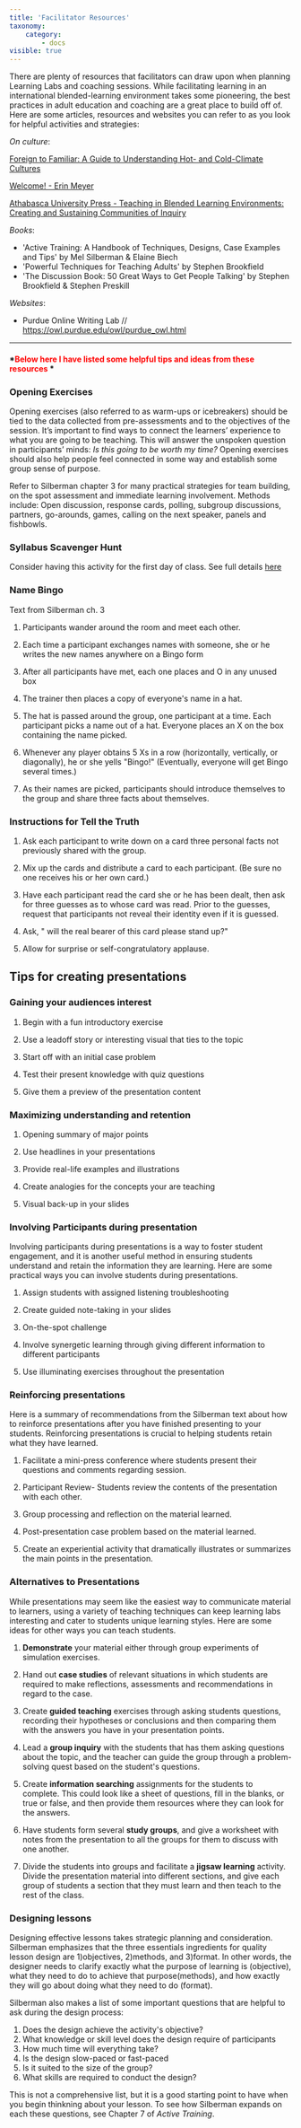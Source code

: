 ```yaml
---
title: 'Facilitator Resources'
taxonomy:
    category:
        - docs
visible: true
---
```


There are plenty of resources that facilitators can draw upon when planning Learning Labs and coaching sessions. While facilitating learning in an international blended-learning environment takes some pioneering, the best practices in adult education and coaching are a great place to build off of. Here are some articles, resources and websites you can refer to as you look for helpful activities and strategies:

*On culture*:

<a class="embedly-card" data-card-controls="0" href="https://www.cmf.org.uk/resources/publications/content/?context=article&id=26728">Foreign to Familiar: A Guide to Understanding Hot- and Cold-Climate Cultures</a>
<script async src="//cdn.embedly.com/widgets/platform.js" charset="UTF-8"></script>

<a class="embedly-card" data-card-controls="0" href="https://www.erinmeyer.com/">Welcome! - Erin Meyer</a>
<script async src="//cdn.embedly.com/widgets/platform.js" charset="UTF-8"></script>

<a class="embedly-card" data-card-controls="0" href="http://www.aupress.ca/index.php/books/120229">Athabasca University Press - Teaching in Blended Learning Environments: Creating and Sustaining Communities of Inquiry</a>
<script async src="//cdn.embedly.com/widgets/platform.js" charset="UTF-8"></script>


*Books*:
  - 'Active Training: A Handbook of Techniques, Designs, Case Examples and Tips' by Mel Silberman & Elaine Biech
  - 'Powerful Techniques for Teaching Adults' by Stephen Brookfield
  - 'The Discussion Book: 50 Great Ways to Get People Talking' by Stephen Brookfield & Stephen Preskill

*Websites*:
  - Purdue Online Writing Lab // https://owl.purdue.edu/owl/purdue_owl.html


______________________________________________

#### *<span style="color:red">Below here I have listed some helpful tips and ideas from these resources</span> *

### Opening Exercises

Opening exercises (also referred to as warm-ups or icebreakers) should be tied to the data collected from pre-assessments and to the objectives of the session. It’s important to find ways to connect the learners’ experience to what you are going to be teaching. This will answer the unspoken question in participants’ minds: *Is this going to be worth my time?* Opening exercises should also help people feel connected in some way and establish some group sense of purpose.

Refer to Silberman chapter 3 for many practical strategies for team building, on the spot assessment and immediate learning involvement. Methods include: Open discussion, response cards, polling, subgroup discussions, partners, go-arounds, games, calling on the next speaker, panels and fishbowls.

### **Syllabus Scavenger Hunt**
Consider having this activity for the first day of class.  See full details [here](http://thoughtsonteaching-jdunlap.blogspot.com/2008/10/scavenger-hunts-as-strategy-for.html)

### **Name Bingo**
Text from Silberman ch. 3

1. Participants wander around the room and meet each other.

2. Each time a participant exchanges names with someone, she or he writes the new names anywhere on a Bingo form

3. After all participants have met, each one places and O in any unused box

4. The trainer then places a copy of everyone's name in a hat.

5. The hat is passed around the group, one participant at a time. Each participant picks a name out of a hat. Everyone places an X on the box containing the name picked.

6. Whenever any player obtains 5 Xs in a row (horizontally, vertically, or diagonally), he or she yells "Bingo!" (Eventually, everyone will get Bingo several times.)

7. As their names are picked, participants should introduce themselves to the group and share three facts about themselves.

### **Instructions for Tell the Truth**

1. Ask each participant to write down on a card three personal facts not previously shared with the group.

2. Mix up the cards and distribute a card to each participant. (Be sure no one receives his or her own card.)

3. Have each participant read the card she or he has been dealt, then ask for three guesses as to whose card was read. Prior to the guesses, request that participants not reveal their identity even if it is guessed.

4. Ask, " will the real bearer of this card please stand up?"

5. Allow for surprise or self-congratulatory applause.

## Tips for creating presentations

### **Gaining your audiences interest**

1. Begin with a fun introductory exercise

2. Use a leadoff story or interesting visual that ties to the topic

3. Start off with an initial case problem

4. Test their present knowledge with quiz questions

5. Give them a preview of the presentation content

### **Maximizing understanding and retention**

1. Opening summary of major points

2. Use headlines in your presentations

3. Provide real-life examples and illustrations

4. Create analogies for the concepts your are teaching

5. Visual back-up in your slides

### **Involving Participants during presentation**

Involving participants during presentations is a way to foster student engagement, and it is another useful method in ensuring students understand and retain the information they are learning. Here are some practical ways you can involve students during presentations.

1. Assign students with assigned listening troubleshooting

2. Create guided note-taking in your slides

3. On-the-spot challenge

4. Involve synergetic learning through giving different information to different participants

5. Use illuminating exercises throughout the presentation

### **Reinforcing presentations**

Here is a summary of recommendations from the Silberman text about how to reinforce presentations after you have finished presenting to your students. Reinforcing presentations is crucial to helping students retain what they have learned.

1. Facilitate a mini-press conference where students present their questions and comments regarding session.

2. Participant Review- Students review the contents of the presentation with each other.

3. Group processing and reflection on the material learned.

4. Post-presentation case problem based on the material learned.

5. Create an experiential activity that dramatically illustrates or summarizes the main points in the presentation.

### **Alternatives to Presentations**   

While presentations may seem like the easiest way to communicate material to learners, using a variety of teaching techniques can keep learning labs interesting and cater to students unique learning styles. Here are some ideas for other ways you can teach students.

1. **Demonstrate** your material either through group experiments of simulation exercises.

2. Hand out **case studies** of relevant situations in which students are required to make reflections, assessments and recommendations in regard to the case.

3. Create **guided teaching** exercises through asking students questions, recording their hypotheses or conclusions and then comparing them with the answers you have in your presentation points.

4. Lead a **group inquiry** with the students that has them asking questions about the topic, and the teacher can guide the group through a problem-solving quest based on the student's questions.

5. Create **information searching** assignments for the students to complete. This could look like a sheet of questions, fill in the blanks, or true or false, and then provide them resources where they can look for the answers.

6. Have students form several **study groups**, and give a worksheet with notes from the presentation to all the groups for them to discuss with one another.

7. Divide the students into groups and facilitate a **jigsaw learning** activity. Divide the presentation material into different sections, and give each group of students a section that they must learn and then teach to the rest of the class.

### Designing lessons

Designing effective lessons takes strategic planning and consideration. Silberman emphasizes that the three essentials ingredients for quality lesson design are 1)objectives, 2)methods, and 3)format. In other words, the designer needs to clarify exactly what the purpose of learning is (objective), what they need to do to achieve that purpose(methods), and how exactly they will go about doing what they need to do (format).

Silberman also makes a list of some important questions that are helpful to ask during the design process:

1. Does the design achieve the activity's objective?
2. What knowledge or skill level does the design require of participants
3. How much time will everything take?
4. Is the design slow-paced or fast-paced
5. Is it suited to the size of the group?
6. What skills are required to conduct the design?

This is not a comprehensive list, but it is a good starting point to have when you begin thinkning about your lesson. To see how Silberman expands on each these questions, see Chapter 7 of *Active Training*.

